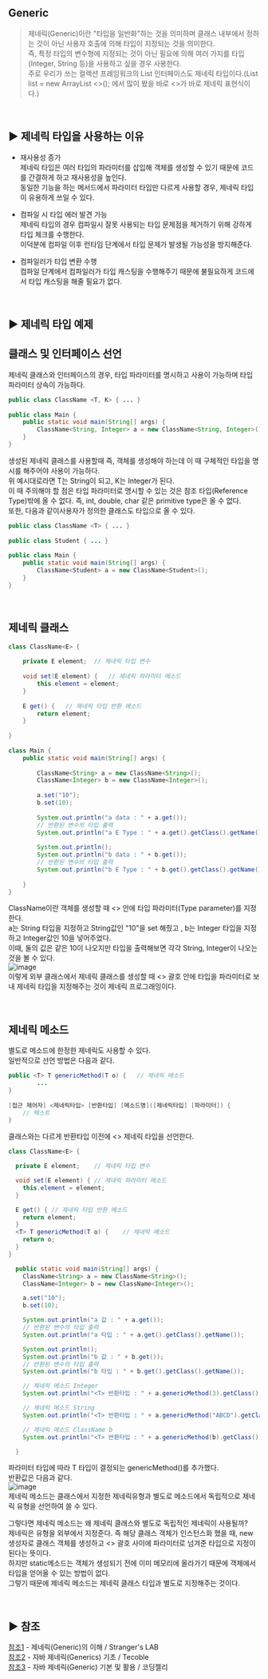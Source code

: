 ## Generic
>제네릭(Generic)이란 "타입을 일반화"하는 것을 의미하며 클래스 내부에서 정하는 것이 아닌 사용자 호출에 의해 타입이 지정되는 것을 의미한다. <br> 
즉, 특정 타입의 변수형에 지정되는 것이 아닌 필요에 의해 여러 가지를 타입(Integer, String 등)을 사용하고 싶을 경우 사용한다. <br> 
주로 우리가 쓰는 컬렉션 프레임워크의 List 인터페이스도 제네릭 타입이다.(List <Integer> list =  new ArrayList <>(); 에서 많이 봤을 바로 <>가 바로 제네릭 표현식이다.)<br>


<br>

## ▶️ 제네릭 타입을 사용하는 이유 
* 재사용성 증가 <br>
제네릭 타입은 여러 타입의 파라미터를 삽입해 객체를 생성할 수 있기 때문에 코드를 간결하게 하고 재사용성을 높인다.<br>
동일한 기능을 하는 메서드에서 파라미터 타입만 다르게 사용할 경우, 제네릭 타입이 유용하게 쓰일 수 있다. <br>

* 컴파일 시 타입 에러 발견 가능<br>
제네릭 타입의 경우 컴파일시 잘못 사용되는 타입 문제점을 제거하기 위해 강하게 타입 체크를 수행한다. <br>
이덕분에 컴파일 이후 런타임 단계에서 타입 문제가 발생될 가능성을 방지해준다. <br>

* 컴파일러가 타입 변환 수행 <br>
컴파일 단계에서 컴파일러가 타입 캐스팅을 수행해주기 때문에 불필요하게 코드에서 타입 캐스팅을 해줄 필요가 없다.<br> 


<br>

## ▶️ 제네릭 타입 예제 
## 클래스 및 인터페이스 선언<br> 
제네릭 클래스와 인터페이스의 경우, 타입 파라미터를 명시하고 사용이 가능하며 타입 파라미터 상속이 가능하다.<br> 
```java
public class ClassName <T, K> { ... }
 
public class Main {
	public static void main(String[] args) {
		ClassName<String, Integer> a = new ClassName<String, Integer>();
	}
}
```
생성된 제네릭 클래스를 사용할때 즉, 객체를 생성해야 하는데 이 때 구체적인 타입을 명시를 해주어야 사용이 가능하다.<br> 
위 예시대로라면 T는 String이 되고, K는 Integer가 된다.<br> 
이 때 주의해야 할 점은 타입 파라미터로 명시할 수 있는 것은 참조 타입(Reference Type)밖에 올 수 없다. 즉, int, double, char 같은 primitive type은 올 수 없다. <br> 
또한, 다음과 같이사용자가 정의한 클래스도 타입으로 올 수 있다.<br> 
```java
public class ClassName <T> { ... }
 
public class Student { ... }
 
public class Main {
	public static void main(String[] args) {
		ClassName<Student> a = new ClassName<Student>();
	}
}
```

	
<br>
	
## 제네릭 클래스

```java
class ClassName<E> {
	
	private E element;	// 제네릭 타입 변수
	
	void set(E element) {	// 제네릭 파라미터 메소드
		this.element = element;
	}
	
	E get() {	// 제네릭 타입 반환 메소드
		return element;
	}
	
}
 
class Main {
	public static void main(String[] args) {
		
		ClassName<String> a = new ClassName<String>();
		ClassName<Integer> b = new ClassName<Integer>();
		
		a.set("10");
		b.set(10);
	
		System.out.println("a data : " + a.get());
		// 반환된 변수의 타입 출력 
		System.out.println("a E Type : " + a.get().getClass().getName());
		
		System.out.println();
		System.out.println("b data : " + b.get());
		// 반환된 변수의 타입 출력 
		System.out.println("b E Type : " + b.get().getClass().getName());
		
	}
}
```
ClassName이란 객체를 생성할 때 <> 안에 타입 파라미터(Type parameter)를 지정한다.<br>
a는 String 타입을 지정하고 String값인 "10"을 set 해줬고 , b는 Integer 타입을 지정하고 Integer값인 10을 넣어주었다.<br>
이때, 둘의 값은 같은 10이 나오지만 타입을 출력해보면 각각 String, Integer이 나오는 것을 볼 수 있다.<br>
![image](https://user-images.githubusercontent.com/117061586/232072307-a88cfa59-b1eb-44a3-9aea-0ac749bcf7e2.png)<br>
이렇게 외부 클래스에서 제네릭 클래스를 생성할 때 <> 괄호 안에 타입을 파라미터로 보내 제네릭 타입을 지정해주는 것이 제네릭 프로그래밍이다.<br>

	
<br>
	
## 제네릭 메소드<br>
별도로 메소드에 한정한 제네릭도 사용할 수 있다.<br>
일반적으로 선언 방법은 다음과 같다. <br>
```java
public <T> T genericMethod(T o) {	// 제네릭 메소드
		...
}
 
[접근 제어자] <제네릭타입> [반환타입] [메소드명]([제네릭타입] [파라미터]) {
	// 텍스트
}
```
클래스와는 다르게 반환타입 이전에 <> 제네릭 타입을 선언한다.<br>

```java
class ClassName<E> {

  private E element;	// 제네릭 타입 변수

  void set(E element) {	// 제네릭 파라미터 메소드
    this.element = element;
  }

  E get() {	// 제네릭 타입 반환 메소드
    return element;
  }
  <T> T genericMethod(T o) {	// 제네릭 메소드
    return o;
  }
}

  public static void main(String[] args) {
    ClassName<String> a = new ClassName<String>();
    ClassName<Integer> b = new ClassName<Integer>();

    a.set("10");
    b.set(10);

    System.out.println("a 값 : " + a.get());
    // 반환된 변수의 타입 출력
    System.out.println("a 타입 : " + a.get().getClass().getName());

    System.out.println();
    System.out.println("b 값 : " + b.get());
    // 반환된 변수의 타입 출력
    System.out.println("b 타입 : " + b.get().getClass().getName());

    // 제네릭 메소드 Integer
    System.out.println("<T> 반환타입 : " + a.genericMethod(3).getClass().getName());

    // 제네릭 메소드 String
    System.out.println("<T> 반환타입 : " + a.genericMethod("ABCD").getClass().getName());

    // 제네릭 메소드 ClassName b
    System.out.println("<T> 반환타입 : " + a.genericMethod(b).getClass().getName());

  }
```
파라미터 타입에 따라 T 타입이 결정되는 genericMethod()를 추가했다.<br>
반환값은 다음과 같다.<br>
![image](https://user-images.githubusercontent.com/117061586/232075285-2f2c27fe-5548-4dee-b8d9-14f5ba9d92ae.png)<br>
제네릭 메소드는 클래스에서 지정한 제네릭유형과 별도로 메소드에서 독립적으로 제네릭 유형을 선언하여 쓸 수 있다.<br>

그렇다면 제네릭 메소드는 왜 제네릭 클래스와 별도로 독립적인 제네릭이 사용될까?<br>
제네릭은 유형을 외부에서 지정준다. 즉 해당 클래스 객체가 인스턴스화 했을 때, new 생성자로 클래스 객체를 생성하고 <> 괄호 사이에 파라미터로 넘겨준 타입으로 지정이 된다는 뜻이다.<br>
하지만 static메소드는 객체가 생성되기 전에 이미 메모리에 올라가기 때문에 객체에서 타입을 얻어올 수 있는 방법이 없다.<br>
그렇기 때문에 제네릭 메소드는 제네릭 클래스 타입과 별도로 지정해주는 것이다.<br>

<br>


## ▶️ 참조
[참조1](https://st-lab.tistory.com/153) - 제네릭(Generic)의 이해 / Stranger's LAB <br>
[참조2](https://tecoble.techcourse.co.kr/post/2020-11-09-generics-basic/) -  자바 제네릭(Generics) 기초 / Tecoble<br>
[참조3](https://life-with-coding.tistory.com/489) -  자바 제네릭(Generic) 기본 및 활용 / 코딩젤리

